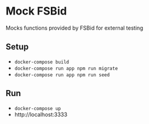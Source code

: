 # Mock FSBid

Mocks functions provided by FSBid for external testing

## Setup
* `docker-compose build`
* `docker-compose run app npm run migrate`
* `docker-compose run app npm run seed`

## Run
* `docker-compose up`
* http://localhost:3333
